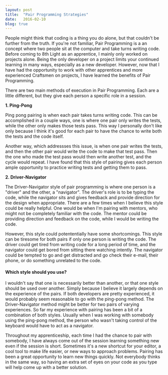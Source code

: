 ```yaml
---
layout: post
title:  "Pair Programming Strategies"
date:   2016-02-10
blog: true
---
```


People might think that coding is a thing you do alone, but that couldn't be further from the truth. If you're not familiar, Pair Programming is a an concept where two people sit at the computer and take turns writing code. Before coming to 8th Light as an apprentice, I mainly only worked on projects alone. Being the only developer on a project limits your continued learning in many ways, especially as a new developer. However, now that I have had the opportunity to work with other apprentices and more experienced Craftsmen on projects, I have learned the benefits of Pair Programming.

There are two main methods of execution in Pair Programming. Each are a little different, but they give each person a specific role in a session.

**1. Ping-Pong**

Ping pong pairing is when each pair takes turns writing code. This can be accomplished in a couple ways, one is where one pair only writes the tests, while the other only makes those tests pass. This way I personally don't like only because I think it's good for each pair to have the chance to write both the tests and the code itself.

Another way, which addressses this issue, is when one pair writes the tests, and then the other pair would write the code to make that test pass. Then the one who made the test pass would then write another test, and the cycle would repeat. I have found that this style of pairing gives each person ample opportunity to practice writing tests and getting them to pass.

**2. Driver-Navigator**

The Driver-Navigator style of pair programming is where one person is a "driver" and the other, a "navigator". The driver's role is to be typing the code, while the navigator sits and gives feedback and provide direction for the design when appropriate. There are a few times when I believe this style could be really helpful. One would be when I'm pairing with mentors, who might not be completely familiar with the code. The mentor could be providing direction and feedback on the code, while I would be writing the code.

However, this style could potententially have some shortcomings. This style can be tiresome for both pairs if only one person is writing the code. The driver could get tired from writing code for a long period of time, and the navigator could get bored from sitting there watching intently. The navigator could be tempted to go and get distracted and go check their e-mail, their phone, or do something unrelated to the code.

#### Which style should you use?

I wouldn't say that one is necessarily better than another, or that one style should be used over another. Simply because I believe it largely depends on the experience of the pairs. If both developers are pretty experienced, it would probably seem reasonable to go with the ping-pong method. The Driver-Navigator method might be better for two pairs of varying experiences. So far my experience with pairing has been a bit of a combination of both styles. Usually when I was working with somebody using the ping-pong method, the person who wasn't taking control of the keyboard would have to act as a navigator.

Throughout my apprenticeship, each time I had the chance to pair with somebody, I have always come out of the session learning something new even if the session is short. Sometimes it's a new shortcut for your editor, a cool tool to make life easier, or new ways to approach problems. Pairing has been a great opportunity to learn new things quickly. Not everybody thinks in the same way, so having an extra set of eyes on your code as you type will help come up with a better solution.


